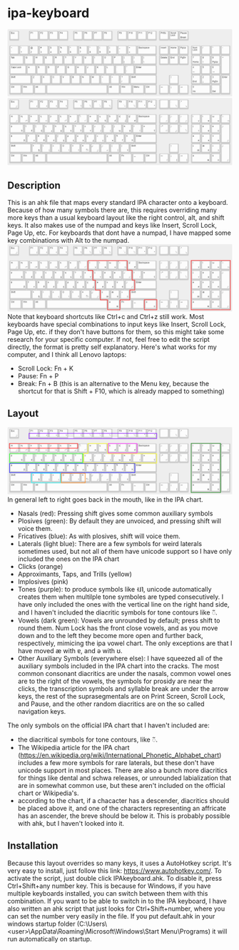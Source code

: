# ipa-keyboard
![](https://github.com/NathanBirkett/ipa-keyboard/blob/main/images/normal_qwerty.png)![](https://github.com/NathanBirkett/ipa-keyboard/blob/main/images/layout.png)

## Description
This is an ahk file that maps every standard IPA character onto a keyboard. Because of how many symbols there are, this requires overriding many more keys than a usual keyboard layout like the right control, alt, and shift keys. It also makes use of the numpad and keys like Insert, Scroll Lock, Page Up, etc. For keyboards that dont have a numpad, I have mapped some key combinations with Alt to the numpad.
![](https://github.com/NathanBirkett/ipa-keyboard/blob/main/images/numpad_sub_diagram.png)
Note that keyboard shortcuts like Ctrl+c and Ctrl+z still work. Most keyboards have special combinations to input keys like Insert, Scroll Lock, Page Up, etc. if they don't have buttons for them, so this might take some research for your specific computer. If not, feel free to edit the script directly, the format is pretty self explanatory.
Here's what works for my computer, and I think all Lenovo laptops:
- Scroll Lock: Fn + K
- Pause: Fn + P
- Break: Fn + B (this is an alternative to the Menu key, because the shortcut for that is Shift + F10, which is already mapped to something)

## Layout
![](https://github.com/NathanBirkett/ipa-keyboard/blob/main/images/layout_diagram.png)
In general left to right goes back in the mouth, like in the IPA chart.
- Nasals (red): Pressing shift gives some common auxiliary symbols
- Plosives (green): By default they are unvoiced, and pressing shift will voice them.
- Fricatives (blue): As with plosives, shift will voice them.
- Laterals (light blue): There are a few symbols for weird laterals sometimes used, but not all of them have unicode support so I have only included the ones on the IPA chart
- Clicks (orange)
- Approximants, Taps, and Trills (yellow)
- Implosives (pink)
- Tones (purple): to produce symbols like ˧˩˥, unicode automatically creates them when multilple tone symboles are typed consecutively. I have only included the ones with the vertical line on the right hand side, and I haven't included the diacritic symbols for tone contours like ◌᷉.
- Vowels (dark green): Vowels are unrounded by default; press shift to round them. Num Lock has the front close vowels, and as you move down and to the left they become more open and further back, respectively, mimicing the ipa vowel chart. The only exceptions are that I have moved æ with ɐ, and ə with ʊ.
- Other Auxiliary Symbols (everywhere else): I have squeezed all of the auxiliary symbols included in the IPA chart into the cracks. The most common consonant diacritics are under the nasals, common vowel ones are to the right of the vowels, the symbols for prosidy are near the clicks, the transcription symbols and syllable break are under the arrow keys, the rest of the suprasegmentals are on Print Screen, Scroll Lock, and Pause, and the other random diacritics are on the so called navigation keys.

The only symbols on the official IPA chart that I haven't included are:
- the diacritical symbols for tone contours, like ◌᷉.
- The Wikipedia article for the IPA chart (https://en.wikipedia.org/wiki/International_Phonetic_Alphabet_chart) includes a few more symbols for rare laterals, but these don't have unicode support in most places. There are also a bunch more diacritics for things like dental and schwa releases, or unrounded labialization that are in somewhat common use, but these aren't included on the official chart or Wikipedia's.
- according to the chart, if a chacacter has a descender, diacritics should be placed above it, and one of the characters representing an affricate has an ascender, the breve should be below it. This is probably possible with ahk, but I haven't looked into it.

## Installation
Because this layout overrides so many keys, it uses a AutoHotkey script. It's very easy to install, just follow this link: https://www.autohotkey.com/. To activate the script, just double click IPAkeyboard.ahk. To disable it, press Ctrl+Shift+any number key. This is because for Windows, if you have multiple keyboards installed, you can switch between them with this combination. If you want to be able to switch in to the IPA keyboard, I have also written an ahk script that just looks for Ctrl+Shift+number, where you can set the number very easily in the file. If you put default.ahk in your windows startup folder (C:\Users\\\<user>\AppData\Roaming\Microsoft\Windows\Start Menu\Programs) it will run automatically on startup.
